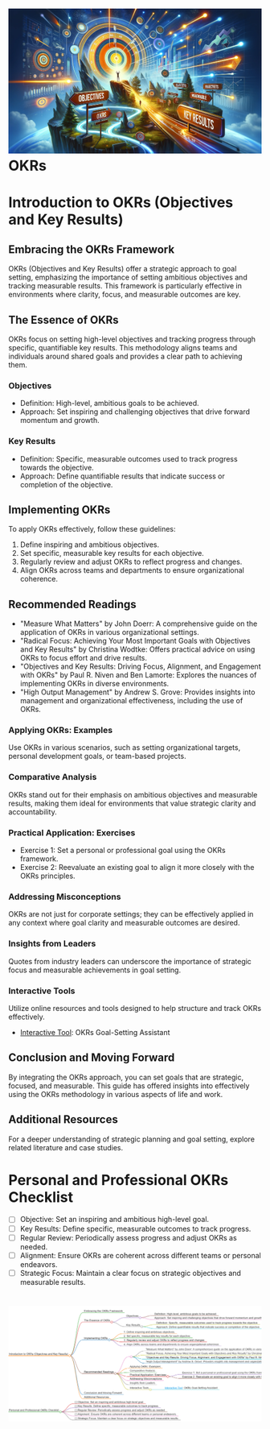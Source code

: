 
<h1><img src="okr1.png">OKRs</h1>

# Introduction to OKRs (Objectives and Key Results)

## Embracing the OKRs Framework
OKRs (Objectives and Key Results) offer a strategic approach to goal setting, emphasizing the importance of setting ambitious objectives and tracking measurable results. This framework is particularly effective in environments where clarity, focus, and measurable outcomes are key.

## The Essence of OKRs
OKRs focus on setting high-level objectives and tracking progress through specific, quantifiable key results. This methodology aligns teams and individuals around shared goals and provides a clear path to achieving them.

### Objectives
- Definition: High-level, ambitious goals to be achieved.
- Approach: Set inspiring and challenging objectives that drive forward momentum and growth.

### Key Results
- Definition: Specific, measurable outcomes used to track progress towards the objective.
- Approach: Define quantifiable results that indicate success or completion of the objective.

## Implementing OKRs
To apply OKRs effectively, follow these guidelines:
1. Define inspiring and ambitious objectives.
2. Set specific, measurable key results for each objective.
3. Regularly review and adjust OKRs to reflect progress and changes.
4. Align OKRs across teams and departments to ensure organizational coherence.

## Recommended Readings
- "Measure What Matters" by John Doerr: A comprehensive guide on the application of OKRs in various organizational settings.
- "Radical Focus: Achieving Your Most Important Goals with Objectives and Key Results" by Christina Wodtke: Offers practical advice on using OKRs to focus effort and drive results.
- "Objectives and Key Results: Driving Focus, Alignment, and Engagement with OKRs" by Paul R. Niven and Ben Lamorte: Explores the nuances of implementing OKRs in diverse environments.
- "High Output Management" by Andrew S. Grove: Provides insights into management and organizational effectiveness, including the use of OKRs.

### Applying OKRs: Examples
Use OKRs in various scenarios, such as setting organizational targets, personal development goals, or team-based projects.

### Comparative Analysis
OKRs stand out for their emphasis on ambitious objectives and measurable results, making them ideal for environments that value strategic clarity and accountability.

### Practical Application: Exercises
- Exercise 1: Set a personal or professional goal using the OKRs framework.
- Exercise 2: Reevaluate an existing goal to align it more closely with the OKRs principles.

### Addressing Misconceptions
OKRs are not just for corporate settings; they can be effectively applied in any context where goal clarity and measurable outcomes are desired.

### Insights from Leaders
Quotes from industry leaders can underscore the importance of strategic focus and measurable achievements in goal setting.

### Interactive Tools
Utilize online resources and tools designed to help structure and track OKRs effectively.
- [Interactive Tool](#): OKRs Goal-Setting Assistant

## Conclusion and Moving Forward
By integrating the OKRs approach, you can set goals that are strategic, focused, and measurable. This guide has offered insights into effectively using the OKRs methodology in various aspects of life and work.

## Additional Resources
For a deeper understanding of strategic planning and goal setting, explore related literature and case studies.

# Personal and Professional OKRs Checklist
- [ ] Objective: Set an inspiring and ambitious high-level goal.
- [ ] Key Results: Define specific, measurable outcomes to track progress.
- [ ] Regular Review: Periodically assess progress and adjust OKRs as needed.
- [ ] Alignment: Ensure OKRs are coherent across different teams or personal endeavors.
- [ ] Strategic Focus: Maintain a clear focus on strategic objectives and measurable results.

<h1><img src="okrs-mindmap.png"></h1>
